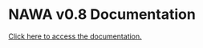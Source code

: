 NAWA v0.8 Documentation
===

[Click here to access the documentation.](https://jatofg.github.io/nawa/v0.8/docs/)
